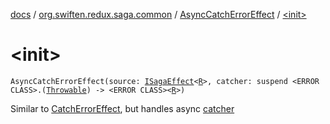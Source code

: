 [docs](../../index.md) / [org.swiften.redux.saga.common](../index.md) / [AsyncCatchErrorEffect](index.md) / [&lt;init&gt;](./-init-.md)

# &lt;init&gt;

`AsyncCatchErrorEffect(source: `[`ISagaEffect`](../-i-saga-effect.md)`<`[`R`](index.md#R)`>, catcher: suspend <ERROR CLASS>.(`[`Throwable`](https://kotlinlang.org/api/latest/jvm/stdlib/kotlin/-throwable/index.html)`) -> <ERROR CLASS><`[`R`](index.md#R)`>)`

Similar to [CatchErrorEffect](../-catch-error-effect/index.md), but handles async [catcher](catcher.md)

